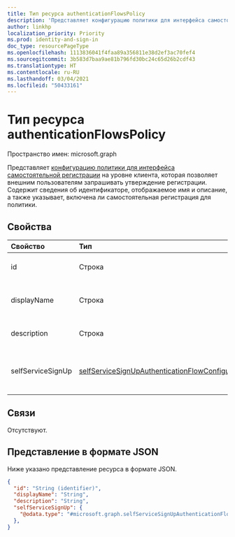 ```yaml
---
title: Тип ресурса authenticationFlowsPolicy
description: 'Представляет конфигурацию политики для интерфейса самостоятельной регистрации на уровне клиента, которая позволяет внешним пользователям запрашивать утверждение регистрации. '
author: linkhp
localization_priority: Priority
ms.prod: identity-and-sign-in
doc_type: resourcePageType
ms.openlocfilehash: 1113836041f4faa89a356811e38d2ef3ac70fef4
ms.sourcegitcommit: 3b583d7baa9ae81b796fd30bc24c65d26b2cdf43
ms.translationtype: HT
ms.contentlocale: ru-RU
ms.lasthandoff: 03/04/2021
ms.locfileid: "50433161"
---
```

# <a name="authenticationflowspolicy-resource-type"></a>Тип ресурса authenticationFlowsPolicy


Пространство имен: microsoft.graph

Представляет [конфигурацию политики для интерфейса самостоятельной регистрации](../resources/selfservicesignupauthenticationflowconfiguration.md) на уровне клиента, которая позволяет внешним пользователям запрашивать утверждение регистрации. Содержит сведения об идентификаторе, отображаемое имя и описание, а также указывает, включена ли самостоятельная регистрация для политики.

## <a name="properties"></a>Свойства
|Свойство|Тип|Описание|
|:-------|:---|:----------|
|id|Строка| Унаследованное свойство. Идентификатор политики потоков проверки подлинности. Необязательно. Только для чтения.
|displayName|Строка| Унаследованное свойство. Понятное для пользователя имя политики. Это свойство не является ключевым. Необязательно. Только для чтения.|
|description|Строка|Унаследованное свойство. Описание политики. Это свойство не является ключевым. Необязательно. Только для чтения.|
|selfServiceSignUp|[selfServiceSignUpAuthenticationFlowConfiguration](../resources/selfservicesignupauthenticationflowconfiguration.md) |Содержит параметры [selfServiceSignUpAuthenticationFlowConfiguration](../resources/selfservicesignupauthenticationflowconfiguration.md), описывающие, включена ли самостоятельная регистрация. Это свойство не является ключевым. Необязательно. Только для чтения. |

## <a name="relationships"></a>Связи
Отсутствуют.

## <a name="json-representation"></a>Представление в формате JSON
Ниже указано представление ресурса в формате JSON.
<!-- {
  "blockType": "resource",
  "keyProperty": "id",
  "@odata.type": "microsoft.graph.authenticationFlowsPolicy",
  "openType": false
}
-->

``` json
{
  "id": "String (identifier)",
  "displayName": "String",
  "description": "String",
  "selfServiceSignUp": {
    "@odata.type": "#microsoft.graph.selfServiceSignUpAuthenticationFlowConfiguration"
  },
}
```


